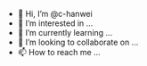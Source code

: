 - 👋 Hi, I’m @c-hanwei
- 👀 I’m interested in ...
- 🌱 I’m currently learning ...
- 💞️ I’m looking to collaborate on ...
- 📫 How to reach me ...

<!---
c-hanwei/c-hanwei is a ✨ special ✨ repository because its `README.md` (this file) appears on your GitHub profile.
You can click the Preview link to take a look at your changes.
--->
